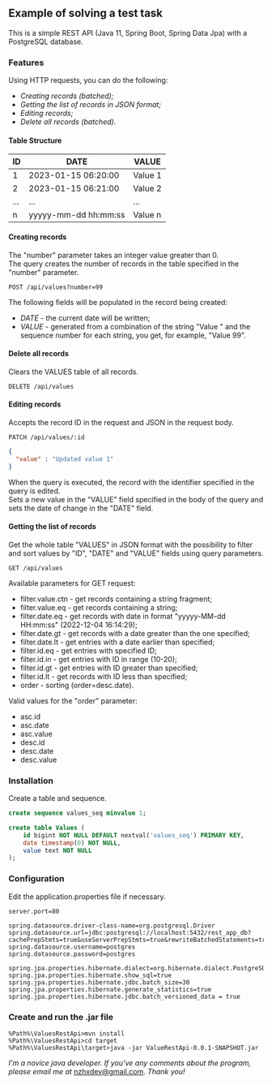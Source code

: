 ## Example of solving a test task
This is a simple REST API (Java 11, Spring Boot, Spring Data Jpa) with a PostgreSQL database.

### Features
Using HTTP requests, you can do the following:
- _Creating records (batched);_
- _Getting the list of records in JSON format;_
- _Editing records;_
- _Delete all records (batched)._

#### Table Structure
| ID  | DATE                 | VALUE   |
|-----|----------------------|---------|
| 1   | 2023-01-15 06:20:00  | Value 1 |
| 2   | 2023-01-15 06:21:00  | Value 2 |
| ... | ...                  | ...     |
| n   | yyyyy-mm-dd hh:mm:ss | Value n |

#### Creating records
The "number" parameter takes an integer value greater than 0.  
The query creates the number of records in the table specified in the "number" parameter.

```http request
POST /api/values?number=99 
```
The following fields will be populated in the record being created:  
- _DATE_ - the current date will be written;  
- _VALUE_ - generated from a combination of the string "Value " and the sequence number for each string, you get, for example, "Value 99".

#### Delete all records
Clears the VALUES table of all records.
```http request
DELETE /api/values
```
#### Editing records
Accepts the record ID in the request and JSON in the request body.  
```http request
PATCH /api/values/:id
```
```json
{
  "value" : "Updated value 1"
}
```
When the query is executed, the record with the identifier specified in the query is edited.  
Sets a new value in the "VALUE" field specified in the body of the query and sets the date of change in the "DATE" field.
#### Getting the list of records
Get the whole table "VALUES" in JSON format with the possibility to filter and sort values by "ID", "DATE" and "VALUE" fields using query parameters.
```http request
GET /api/values
```
Available parameters for GET request:

- filter.value.ctn - get records containing a string fragment;
- filter.value.eq - get records containing a string;
- filter.date.eq - get records with date in format "yyyyy-MM-dd HH:mm:ss" (2022-12-04 16:14:29);
- filter.date.gt - get records with a date greater than the one specified;
- filter.date.lt - get entries with a date earlier than specified;
- filter.id.eq - get entries with specified ID;
- filter.id.in - get entries with ID in range (10-20);
- filter.id.gt - get entries with ID greater than specified;
- filter.id.lt - get records with ID less than specified;
- order - sorting (order=desc.date).  

Valid values for the "order" parameter:
- asc.id
- asc.date
- asc.value
- desc.id
- desc.date
- desc.value

### Installation
Create a table and sequence.
```sql
create sequence values_seq minvalue 1;

create table Values (
    id bigint NOT NULL DEFAULT nextval('values_seq') PRIMARY KEY,
    date timestamp(0) NOT NULL,
    value text NOT NULL
);
```

### Configuration
Edit the application.properties file if necessary.
```properties
server.port=80

spring.datasource.driver-class-name=org.postgresql.Driver
spring.datasource.url=jdbc:postgresql://localhost:5432/rest_app_db?cachePrepStmts=true&useServerPrepStmts=true&rewriteBatchedStatements=true
spring.datasource.username=postgres
spring.datasource.password=postgres

spring.jpa.properties.hibernate.dialect=org.hibernate.dialect.PostgreSQLDialect
spring.jpa.properties.hibernate.show_sql=true
spring.jpa.properties.hibernate.jdbc.batch_size=30
spring.jpa.properties.hibernate.generate_statistics=true
spring.jpa.properties.hibernate.jdbc.batch_versioned_data = true
```

### Create and run the .jar file
```shell
%Path%\ValuesRestApi>mvn install
%Path%\ValuesRestApi>cd target
%Path%\ValuesRestApi\target>java -jar ValueRestApi-0.0.1-SNAPSHOT.jar 
```
_I'm a novice java developer. If you've any comments about the program, please email me at_ nzhxdev@gmail.com. _Thank you!_